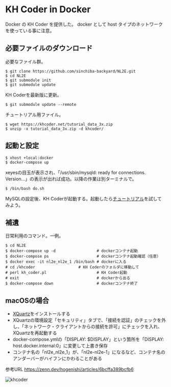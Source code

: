 # KH Coder in Docker
Docker の KH Coder を提供した。
docker として host タイプのネットワークを使っている事に注意。

## 必要ファイルのダウンロード

必要なファイル群。

```
$ git clone https://github.com/sinchiba-backyard/NL2E.git
$ cd NL2E
$ git submodule init
$ git submodule update
```

KH Coderを最新版に更新。

```
$ git submodule update --remote
```

チュートリアル用ファイル。

```
$ wget https://khcoder.net/tutorial_data_3x.zip
$ unzip -x tutorial_data_3x.zip -d khcoder/
```

## 起動と設定

```
$ xhost +local:docker
$ docker-compose up
```

xeyesの目玉が表示され、「/usr/sbin/mysqld: ready for connections. Version...」の表示が出れば成功。以降の作業は別ターミナルで。

```
$ /bin/bash do.sh
```

MySQLの設定後、KH Coderが起動する。起動したら[チュートリアル](https://khcoder.net/tutorial.html)を試してみよう。

## 補遺

日常利用のコマンド。一例。

```
$ cd NL2E
$ docker-compose up -d                  # dockerコンテナ起動
$ docker-compose ps                     # dockerコンテナ起動確認（任意）
$ docker exec -it nl2e_nl2e_1 /bin/bash # dockerに入る
# cd /khcoder                   # KH Coderのフォルダに移動して
# perl kh_coder.pl                      # KH Coder起動
# exit                                  # dockerから出る
$ docker-compose down                   # dockerコンテナ終了
```

## macOSの場合

- [XQuartz](https://www.xquartz.org/)をインストールする
- XQuartzの環境設定「セキュリティ」タブで、「接続を認証」のチェックを外し、「ネットワーク・クライアントからの接続を許可」にチェックを入れ、XQuartzを再起動する
- docker-compose.ymlの「DISPLAY: $DISPLAY」という箇所を「DISPLAY: host.docker.internal:0」に変更して上書き保存
- コンテナ名の「nl2e_nl2e_1」が、「nl2e-nl2e-1」になるなど、コンテナ名のアンダーバーがハイフンにかわることがある

参考URL
https://zenn.dev/hogenishi/articles/6bcffa389bcfb6

![khcoder](khcoder.png)
